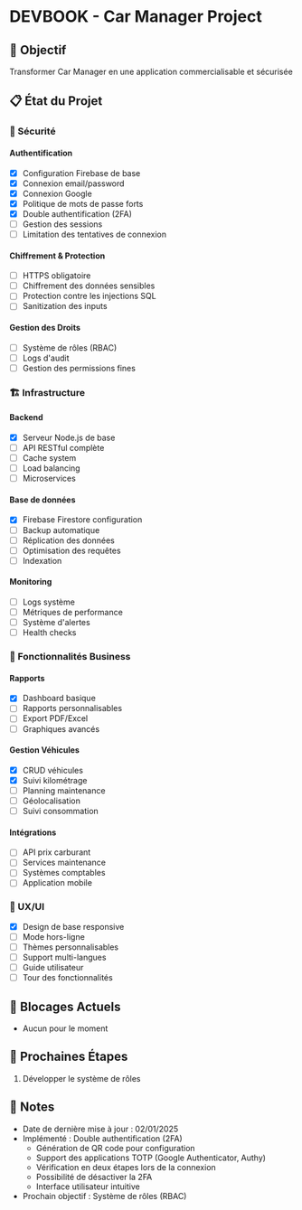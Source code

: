 # DEVBOOK - Car Manager Project

## 🎯 Objectif
Transformer Car Manager en une application commercialisable et sécurisée

## 📋 État du Projet

### 🔐 Sécurité

#### Authentification
- [x] Configuration Firebase de base
- [x] Connexion email/password
- [x] Connexion Google
- [x] Politique de mots de passe forts
- [x] Double authentification (2FA)
- [ ] Gestion des sessions
- [ ] Limitation des tentatives de connexion

#### Chiffrement & Protection
- [ ] HTTPS obligatoire
- [ ] Chiffrement des données sensibles
- [ ] Protection contre les injections SQL
- [ ] Sanitization des inputs

#### Gestion des Droits
- [ ] Système de rôles (RBAC)
- [ ] Logs d'audit
- [ ] Gestion des permissions fines

### 🏗 Infrastructure

#### Backend
- [x] Serveur Node.js de base
- [ ] API RESTful complète
- [ ] Cache system
- [ ] Load balancing
- [ ] Microservices

#### Base de données
- [x] Firebase Firestore configuration
- [ ] Backup automatique
- [ ] Réplication des données
- [ ] Optimisation des requêtes
- [ ] Indexation

#### Monitoring
- [ ] Logs système
- [ ] Métriques de performance
- [ ] Système d'alertes
- [ ] Health checks

### 💼 Fonctionnalités Business

#### Rapports
- [x] Dashboard basique
- [ ] Rapports personnalisables
- [ ] Export PDF/Excel
- [ ] Graphiques avancés

#### Gestion Véhicules
- [x] CRUD véhicules
- [x] Suivi kilométrage
- [ ] Planning maintenance
- [ ] Géolocalisation
- [ ] Suivi consommation

#### Intégrations
- [ ] API prix carburant
- [ ] Services maintenance
- [ ] Systèmes comptables
- [ ] Application mobile

### 🎨 UX/UI
- [x] Design de base responsive
- [ ] Mode hors-ligne
- [ ] Thèmes personnalisables
- [ ] Support multi-langues
- [ ] Guide utilisateur
- [ ] Tour des fonctionnalités

## 🚧 Blocages Actuels
- Aucun pour le moment

## 📅 Prochaines Étapes
1. Développer le système de rôles

## 📝 Notes
- Date de dernière mise à jour : 02/01/2025
- Implémenté : Double authentification (2FA)
  - Génération de QR code pour configuration
  - Support des applications TOTP (Google Authenticator, Authy)
  - Vérification en deux étapes lors de la connexion
  - Possibilité de désactiver la 2FA
  - Interface utilisateur intuitive
- Prochain objectif : Système de rôles (RBAC)
